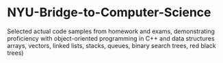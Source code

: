 # NYU-Bridge-to-Computer-Science
Selected actual code samples from homework and exams, demonstrating proficiency with object-oriented programming in C++ and data structures arrays, vectors, linked lists, stacks, queues, binary search trees, red black trees)
